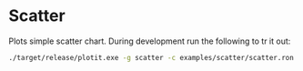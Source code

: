 # Scatter

Plots simple scatter chart. During development run the following to tr it out:

```bash
./target/release/plotit.exe -g scatter -c examples/scatter/scatter.ron -o examples/scatter
```